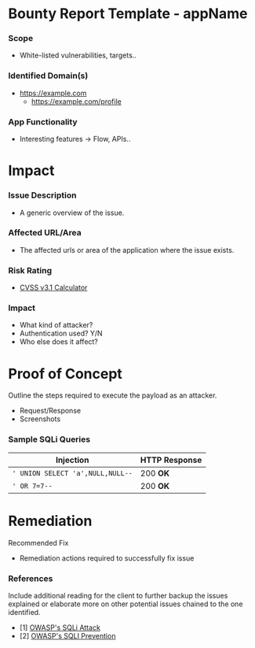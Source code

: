 # Bounty Report Template - appName
### Scope
- White-listed vulnerabilities, targets..
### Identified Domain(s)
- https://example.com
    - https://example.com/profile
### App Functionality
- Interesting features -> Flow, APIs..           


# **Impact**

### Issue Description
- A generic overview of the issue.

### Affected URL/Area
- The affected urls or area of the application where the issue exists.

### Risk Rating
- [CVSS v3.1 Calculator](https://nvd.nist.gov/vuln-metrics/cvss/v3-calculator)

### Impact
- What kind of attacker?
- Authentication used? Y/N
- Who else does it affect?

# **Proof of Concept**
Outline the steps required to execute the payload as an attacker.
- Request/Response
- Screenshots
### Sample SQLi Queries
| Injection | HTTP Response                    |
| ------------- | ------------------------------ |
| `' UNION SELECT 'a',NULL,NULL--`      | 200 **OK**       |
| `' OR 7=7--`   | 200 **OK**     |
# **Remediation**

Recommended Fix
- Remediation actions required to successfully fix issue

### References
Include additional reading for the client to further backup the issues explained or elaborate more on other potential issues chained to the one identified.
- [1] [OWASP's SQLi Attack](https://owasp.org/www-community/attacks/SQL_Injection)
- [2] [OWASP's SQLI Prevention](https://cheatsheetseries.owasp.org/cheatsheets/SQL_Injection_Prevention_Cheat_Sheet.html)

